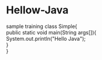 # Hellow-Java
sample training 
class Simple{  
    public static void main(String args[]){  
     System.out.println("Hello Java");  
    }  
}  

